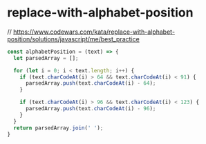 # replace-with-alphabet-position
// https://www.codewars.com/kata/replace-with-alphabet-position/solutions/javascript/me/best_practice


```javascript
const alphabetPosition = (text) => {
  let parsedArray = [];

  for (let i = 0; i < text.length; i++) {
    if (text.charCodeAt(i) > 64 && text.charCodeAt(i) < 91) {
      parsedArray.push(text.charCodeAt(i) - 64);
    }

    if (text.charCodeAt(i) > 96 && text.charCodeAt(i) < 123) {
      parsedArray.push(text.charCodeAt(i) - 96);
    }
  }
  return parsedArray.join(' ');
}
```
